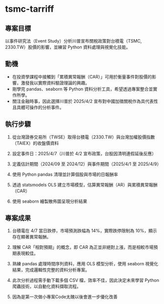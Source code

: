 # tsmc-tarriff
## 專案目標
以事件研究法（Event Study）分析川普宣布關稅政策對台積電（TSMC, 2330.TW）股價的影響，並練習 Python 資料處理與視覺化技能。

## 動機
* 在投資學課程中接觸到「累積異常報酬（CAR）」可用於衡量事件對股價的影響，激發我以實際資料驗證理論的興趣。
* 剛學完 pandas、seaborn 等 Python 資料分析工具，希望透過專案整合並實作所學。
* 關注金融時事，因此選擇川普於 2025/4/2 宣布對中國加徵關稅作為具代表性且具體可操作的分析事件。

## 執行步驟
1. 從台灣證券交易所（TWSE）取得台積電（2330.TW）與台灣加權股價指數（TAIEX）的收盤價資料

2. 設定事件日：2025/4/7（川普於 4/2 宣布政策，台股因清明連假延後反應）

3. 定義估計期間（2024/09 至 2024/12）與事件期間（2025/4/1 至 2025/4/9）

4. 使用 Python pandas 清理並計算個股與市場的日報酬率

5. 透過 statsmodels OLS 建立市場模型，估算異常報酬（AR）與累積異常報酬（CAR）

6. 使用 seaborn 繪製散佈圖呈現分析結果

## 專案成果
1. 台積電在 4/7 當日跌停，市場預測跌幅為 14%，實際跌停限制為 10%，顯示存在顯著異常報酬。

2. 理解 CAR「相對預期」的概念，即 CAR 為正並非絕對上漲，而是相較市場預期表現較佳。

3. 熟練 pandas 處理時間序列資料，應用 OLS 模型分析，使用 seaborn 視覺化結果，完成邏輯性完整的資料分析專案。

4. 此次分析過程需手動下載多個 CSV 檔，效率不佳，因此決定未來學習 Python 爬蟲技術，以自動化資料擷取流程。
5. 因為是第一次做小專案Code太醜以後會進一步優化改善


